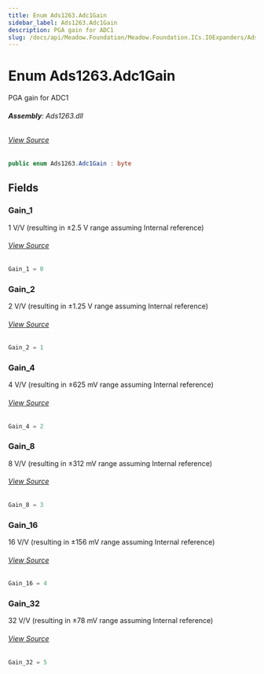 ```yaml
---
title: Enum Ads1263.Adc1Gain
sidebar_label: Ads1263.Adc1Gain
description: PGA gain for ADC1
slug: /docs/api/Meadow.Foundation/Meadow.Foundation.ICs.IOExpanders/Ads1263.Adc1Gain
---
```

# Enum Ads1263.Adc1Gain
PGA gain for ADC1

###### **Assembly**: Ads1263.dll
###### [View Source](https://github.com/WildernessLabs/Meadow.Foundation.git/blob/develop/Source/Meadow.Foundation.Peripherals/ICs.IOExpanders.Ads1263/Driver/Ads1263.Enums.cs#L110)
```csharp title="Declaration"
public enum Ads1263.Adc1Gain : byte
```
## Fields
### Gain_1
1 V/V (resulting in ±2.5 V range assuming Internal reference)
###### [View Source](https://github.com/WildernessLabs/Meadow.Foundation.git/blob/develop/Source/Meadow.Foundation.Peripherals/ICs.IOExpanders.Ads1263/Driver/Ads1263.Enums.cs#L113)
```csharp title="Declaration"
Gain_1 = 0
```
### Gain_2
2 V/V (resulting in ±1.25 V range assuming Internal reference)
###### [View Source](https://github.com/WildernessLabs/Meadow.Foundation.git/blob/develop/Source/Meadow.Foundation.Peripherals/ICs.IOExpanders.Ads1263/Driver/Ads1263.Enums.cs#L115)
```csharp title="Declaration"
Gain_2 = 1
```
### Gain_4
4 V/V (resulting in ±625 mV range assuming Internal reference)
###### [View Source](https://github.com/WildernessLabs/Meadow.Foundation.git/blob/develop/Source/Meadow.Foundation.Peripherals/ICs.IOExpanders.Ads1263/Driver/Ads1263.Enums.cs#L117)
```csharp title="Declaration"
Gain_4 = 2
```
### Gain_8
8 V/V (resulting in ±312 mV range assuming Internal reference)
###### [View Source](https://github.com/WildernessLabs/Meadow.Foundation.git/blob/develop/Source/Meadow.Foundation.Peripherals/ICs.IOExpanders.Ads1263/Driver/Ads1263.Enums.cs#L119)
```csharp title="Declaration"
Gain_8 = 3
```
### Gain_16
16 V/V (resulting in ±156 mV range assuming Internal reference)
###### [View Source](https://github.com/WildernessLabs/Meadow.Foundation.git/blob/develop/Source/Meadow.Foundation.Peripherals/ICs.IOExpanders.Ads1263/Driver/Ads1263.Enums.cs#L121)
```csharp title="Declaration"
Gain_16 = 4
```
### Gain_32
32 V/V (resulting in ±78 mV range assuming Internal reference)
###### [View Source](https://github.com/WildernessLabs/Meadow.Foundation.git/blob/develop/Source/Meadow.Foundation.Peripherals/ICs.IOExpanders.Ads1263/Driver/Ads1263.Enums.cs#L123)
```csharp title="Declaration"
Gain_32 = 5
```
